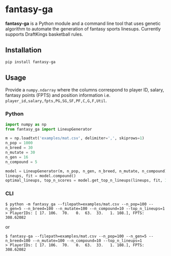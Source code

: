# fantasy-ga
**fantasy-ga** is a Python module and a command line tool that uses genetic algorithm to automate the generation of fantasy sports linesups. Currently supports DraftKings basketball rules.
## Installation
```bash
pip install fantasy-ga
```

## Usage
Provide a `numpy.ndarray` where the columns correspond to player ID, salary, fantasy points (FPTS) and position information i.e. `player_id,salary,fpts,PG,SG,SF,PF,C,G,F,Util`.

### Python
```python
import numpy as np
from fantasy_ga import LineupGenerator

m = np.loadtxt('examples/mat.csv', delimiter=',', skiprows=1)
n_pop = 1000
n_breed = 30
n_mutate = 30
n_gen = 16
n_compound = 5

model = LineupGenerator(m, n_pop, n_gen, n_breed, n_mutate, n_compound)
lineups, fit = model.compound()
optimal_lineups, top_n_scores = model.get_top_n_lineups(lineups, fit, 1)
```

### CLI

```
$ python -m fantasy_ga --filepath=examples/mat.csv --n_pop=100 --n_gen=5 --n_breed=100 --n_mutate=100 --n_compound=10 --top_n_lineups=1
> PlayerIDs: [ 17. 106.  70.   0.  63.  33.   1. 108.], FPTS: 308.62082
```
or
```
$ fantasy-ga --filepath=examples/mat.csv --n_pop=100 --n_gen=5 --n_breed=100 --n_mutate=100 --n_compound=10 --top_n_lineups=1
> PlayerIDs: [ 17. 106.  70.   0.  63.  33.   1. 108.], FPTS: 308.62082
```